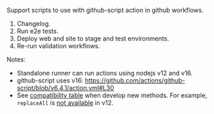 Support scripts to use with github-script action in github workflows.

1. Changelog.
2. Run e2e tests.
3. Deploy web and site to stage and test environments.
4. Re-run validation workflows.

Notes:
- Standalone runner can run actions using nodejs v12 and v16.
- github-script uses v16: https://github.com/actions/github-script/blob/v6.4.1/action.yml#L30
- See [compatibility table](https://node.green/) when develop new methods. For example, `replaceAll` is [not available](https://node.green/#ES2021-features--String-prototype-replaceAll) in v12. 
